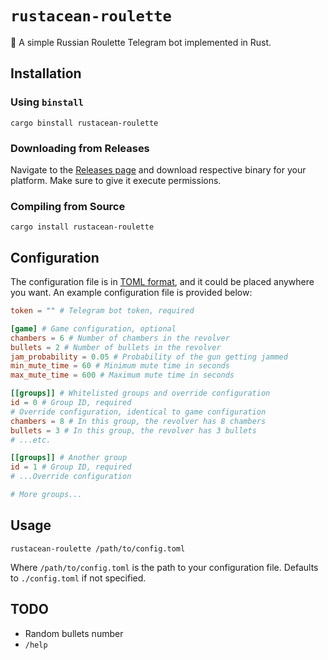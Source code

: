 # `rustacean-roulette`

🦀 A simple Russian Roulette Telegram bot implemented in Rust.

## Installation

### Using `binstall`

```shell
cargo binstall rustacean-roulette
```

### Downloading from Releases

Navigate to the [Releases page](https://github.com/PRO-2684/rustacean-roulette/releases) and download respective binary for your platform. Make sure to give it execute permissions.

### Compiling from Source

```shell
cargo install rustacean-roulette
```

## Configuration

The configuration file is in [TOML format](https://toml.io/), and it could be placed anywhere you want. An example configuration file is provided below:

```toml
token = "" # Telegram bot token, required

[game] # Game configuration, optional
chambers = 6 # Number of chambers in the revolver
bullets = 2 # Number of bullets in the revolver
jam_probability = 0.05 # Probability of the gun getting jammed
min_mute_time = 60 # Minimum mute time in seconds
max_mute_time = 600 # Maximum mute time in seconds

[[groups]] # Whitelisted groups and override configuration
id = 0 # Group ID, required
# Override configuration, identical to game configuration
chambers = 8 # In this group, the revolver has 8 chambers
bullets = 3 # In this group, the revolver has 3 bullets
# ...etc.

[[groups]] # Another group
id = 1 # Group ID, required
# ...Override configuration

# More groups...
```

## Usage

```shell
rustacean-roulette /path/to/config.toml
```

Where `/path/to/config.toml` is the path to your configuration file. Defaults to `./config.toml` if not specified.

## TODO

- Random bullets number
- `/help`
